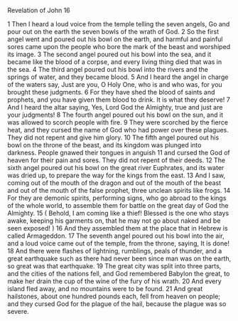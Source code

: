 Revelation of John 16

1	Then I heard a loud voice from the temple telling the seven angels, Go and pour out on the earth the seven bowls of the wrath of God.
2	So the first angel went and poured out his bowl on the earth, and harmful and painful sores came upon the people who bore the mark of the beast and worshiped its image.
3	The second angel poured out his bowl into the sea, and it became like the blood of a corpse, and every living thing died that was in the sea.
4	The third angel poured out his bowl into the rivers and the springs of water, and they became blood.
5	And I heard the angel in charge of the waters say, Just are you, O Holy One, who is and who was, for you brought these judgments.
6	For they have shed the blood of saints and prophets, and you have given them blood to drink. It is what they deserve!
7	And I heard the altar saying, Yes, Lord God the Almighty, true and just are your judgments!
8	The fourth angel poured out his bowl on the sun, and it was allowed to scorch people with fire.
9	They were scorched by the fierce heat, and they cursed the name of God who had power over these plagues. They did not repent and give him glory.
10	The fifth angel poured out his bowl on the throne of the beast, and its kingdom was plunged into darkness. People gnawed their tongues in anguish
11	and cursed the God of heaven for their pain and sores. They did not repent of their deeds.
12	The sixth angel poured out his bowl on the great river Euphrates, and its water was dried up, to prepare the way for the kings from the east.
13	And I saw, coming out of the mouth of the dragon and out of the mouth of the beast and out of the mouth of the false prophet, three unclean spirits like frogs.
14	For they are demonic spirits, performing signs, who go abroad to the kings of the whole world, to assemble them for battle on the great day of God the Almighty.
15	( Behold, I am coming like a thief! Blessed is the one who stays awake, keeping his garments on, that he may not go about naked and be seen exposed! )
16	And they assembled them at the place that in Hebrew is called Armageddon.
17	The seventh angel poured out his bowl into the air, and a loud voice came out of the temple, from the throne, saying, It is done!
18	And there were flashes of lightning, rumblings, peals of thunder, and a great earthquake such as there had never been since man was on the earth, so great was that earthquake.
19	The great city was split into three parts, and the cities of the nations fell, and God remembered Babylon the great, to make her drain the cup of the wine of the fury of his wrath.
20	And every island fled away, and no mountains were to be found.
21	And great hailstones, about one hundred pounds each, fell from heaven on people; and they cursed God for the plague of the hail, because the plague was so severe.

